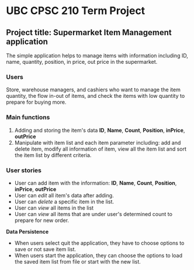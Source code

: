 # UBC CPSC 210 Term Project
## Project title: Supermarket Item Management application

The simple application helps to manage items with information including ID, name, quantity, position, in price, out 
price in the supermarket.

### Users
Store, warehouse managers, and cashiers who want to manage the item quantity, the flow in-out of items, and check the 
items with low quantity to prepare for buying more.

### Main functions
1. Adding and storing the item's data **ID**, **Name**, **Count**, **Position**, **inPrice**, **outPrice**  
2. Manipulate with item list and each item parameter including: add and delete item, modify all information of item, view all the item list and sort
the item list by different criteria.

### User stories
- User can add item with the information: **ID**, **Name**, **Count**, **Position**, **inPrice**, **outPrice**
- User can _edit_ all item's data after adding.
- User can _delete_ a specific item in the list.
- User can _view_ all items in the list
- User can _view_ all items that are under user's determined count to prepare for new order.

**Data Persistence**
- When users select quit the application, they have to choose options to save or not save item list.
- When users start the application, they can choose the options to load the saved item list from file or start with the new list.
